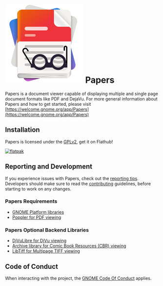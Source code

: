 # ![papers-logo] Papers

Papers is a document viewer capable of displaying multiple and single
page document formats like PDF and DejaVu.  For more general
information about Papers and how to get started, please visit
[https://welcome.gnome.org/app/Papers](https://welcome.gnome.org/app/Papers)

## Installation

Papers is licensed under the [GPLv2][license], get it on Flathub!

[![flatpak]](https://flathub.org/apps/details/org.gnome.Papers)

## Reporting and Development

If you experience issues with Papers, check out the [reporting tips](TESTING.md).
Developers should make sure to read the [contributing](CONTRIBUTING.md)
guidelines, before starting to work on any changes.

### Papers Requirements

* [GNOME Platform libraries][gnome]
* [Poppler for PDF viewing][poppler]

### Papers Optional Backend Libraries

* [DjVuLibre for DjVu viewing][djvulibre]
* [Archive library for Comic Book Resources (CBR) viewing][comics]
* [LibTiff for Multipage TIFF viewing][tiff]

[gnome]: https://www.gnome.org/
[poppler]: https://poppler.freedesktop.org/
[djvulibre]: https://djvu.sourceforge.net/
[comics]: https://libarchive.org/
[tiff]: https://libtiff.gitlab.io/libtiff/
[license]: COPYING
[papers-logo]: data/icons/scalable/apps/org.gnome.Papers.svg
[flatpak]: https://flathub.org/api/badge?svg&locale=en

## Code of Conduct

When interacting with the project, the [GNOME Code Of Conduct](https://conduct.gnome.org/) applies.
